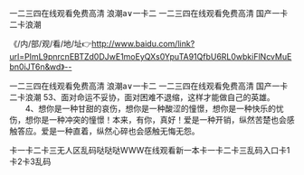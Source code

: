 一二三四在线观看免费高清
浪潮a∨一卡二
一二三四在线观看免费高清
国产一卡二卡浪潮


《/内/部/观/看/地/址👉http://www.baidu.com/link?url=PImL9pnrcnEBTZd0DJwE1moEyQXs0YpuTA91QfbU6RL0wbkiFlNcvMuEbn0iJT6n&wd》--

一二三四在线观看免费高清
浪潮a∨一卡二
一二三四在线观看免费高清
国产一卡二卡浪潮
	53、面对命运不妥协，面对困难不退缩，这样才能做自己的英雄。
　　4、想你是一种甘甜的哀伤，想你是一种酸涩的憧憬，想你是一种快乐的忧伤，想你是一种冲突的憧憬！本来，有你，真好！爱是一种开销，纵然苦楚也会感触答应。爱是一种直着，纵然心碎也会感触无悔无怨。





卡一卡二卡三无人区乱码哒哒哒WWW在线观看新一本卡一卡二卡三乱码入口卡1卡2卡3乱码
